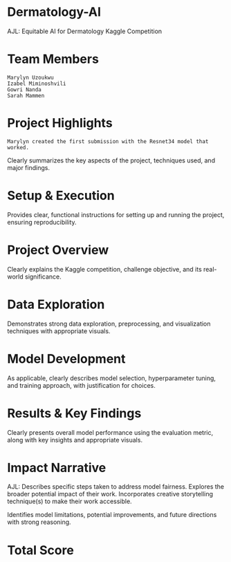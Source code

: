 # Dermatology-AI
AJL: Equitable AI for Dermatology Kaggle Competition 

# Team Members
    Marylyn Uzoukwu
    Izabel Miminoshvili
    Gowri Nanda
    Sarah Mammen 
    
# Project Highlights
    Marylyn created the first submission with the Resnet34 model that worked. 
    
Clearly summarizes the key aspects of the project, techniques used, and major findings.

# Setup & Execution

Provides clear, functional instructions for setting up and running the project, ensuring reproducibility.

# Project Overview

Clearly explains the Kaggle competition, challenge objective, and its real-world significance.

# Data Exploration

Demonstrates strong data exploration, preprocessing, and visualization techniques with appropriate visuals.

# Model Development

As applicable, clearly describes model selection, hyperparameter tuning, and training approach, with justification for choices. 

# Results & Key Findings

Clearly presents overall model performance using the evaluation metric, along with key insights and appropriate visuals.

# Impact Narrative


AJL: Describes specific steps taken to address model fairness. Explores the broader potential impact of their work. Incorporates creative storytelling technique(s) to make their work accessible.



Identifies model limitations, potential improvements, and future directions with strong reasoning. 


# Total Score

